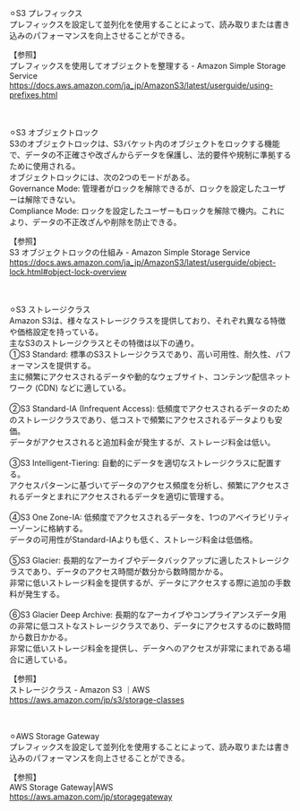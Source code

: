 ⚪︎S3 プレフィックス</br>
プレフィックスを設定して並列化を使用することによって、読み取りまたは書き込みのパフォーマンスを向上させることができる。</br>

【参照】</br>
プレフィックスを使用してオブジェクトを整理する - Amazon Simple Storage Service</br>
https://docs.aws.amazon.com/ja_jp/AmazonS3/latest/userguide/using-prefixes.html</br>
</br></br>

⚪︎S3 オブジェクトロック</br>
S3のオブジェクトロックは、S3バケット内のオブジェクトをロックする機能で、データの不正確さや改ざんからデータを保護し、法的要件や規制に準拠するために使用される。</br>
オブジェクトロックには、次の2つのモードがある。</br>
Governance Mode: 管理者がロックを解除できるが、ロックを設定したユーザーは解除できない。</br>
Compliance Mode: ロックを設定したユーザーもロックを解除で機内。これにより、データの不正改ざんや削除を防止できる。</br>

【参照】</br>
S3 オブジェクトロックの仕組み - Amazon Simple Storage Service</br>
https://docs.aws.amazon.com/ja_jp/AmazonS3/latest/userguide/object-lock.html#object-lock-overview</br>
</br></br>

⚪︎S3 ストレージクラス</br>
Amazon S3は、様々なストレージクラスを提供しており、それぞれ異なる特徴や価格設定を持っている。</br>
主なS3のストレージクラスとその特徴は以下の通り。</br>
①S3 Standard: 標準のS3ストレージクラスであり、高い可用性、耐久性、パフォーマンスを提供する。</br>
主に頻繁にアクセスされるデータや動的なウェブサイト、コンテンツ配信ネットワーク (CDN) などに適している。</br>
</br>
②S3 Standard-IA (Infrequent Access): 低頻度でアクセスされるデータのためのストレージクラスであり、低コストで頻繁にアクセスされるデータよりも安価。<br>
データがアクセスされると追加料金が発生するが、ストレージ料金は低い。</br>
</br>
③S3 Intelligent-Tiering: 自動的にデータを適切なストレージクラスに配置する。</br>
アクセスパターンに基づいてデータのアクセス頻度を分析し、頻繁にアクセスされるデータとまれにアクセスされるデータを適切に管理する。</br>
</br>
④S3 One Zone-IA: 低頻度でアクセスされるデータを、1つのアベイラビリティーゾーンに格納する。</br>
データの可用性がStandard-IAよりも低く、ストレージ料金は低価格。</br>
</br>
⑤S3 Glacier: 長期的なアーカイブやデータバックアップに適したストレージクラスであり、データのアクセス時間が数分から数時間かかる。</br>
非常に低いストレージ料金を提供するが、データにアクセスする際に追加の手数料が発生する。</br>
</br>
⑥S3 Glacier Deep Archive: 長期的なアーカイブやコンプライアンスデータ用の非常に低コストなストレージクラスであり、データにアクセスするのに数時間から数日かかる。</br>
非常に低いストレージ料金を提供し、データへのアクセスが非常にまれである場合に適している。</br>

【参照】</br>
ストレージクラス - Amazon S3 ｜AWS</br>
https://aws.amazon.com/jp/s3/storage-classes</br>
</br></br>

⚪︎AWS Storage Gateway</br>
プレフィックスを設定して並列化を使用することによって、読み取りまたは書き込みのパフォーマンスを向上させることができる。</br>

【参照】</br>
AWS Storage Gateway|AWS</br>
https://aws.amazon.com/jp/storagegateway</br>
</br></br>
